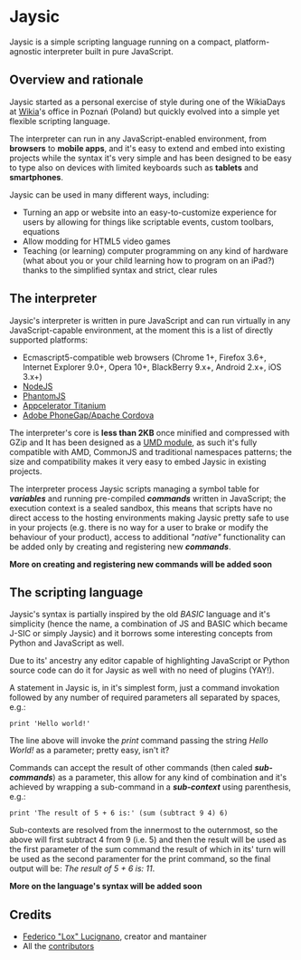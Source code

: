 Jaysic
======

Jaysic is a simple scripting language running on a compact, platform-agnostic interpreter built in pure JavaScript.


Overview and rationale
----------------------

Jaysic started as a personal exercise of style during one of the WikiaDays at [Wikia](http://www.wikia.com)'s office in
Poznań (Poland) but quickly evolved into a simple yet flexible scripting language.

The interpreter can run in any JavaScript-enabled environment, from **browsers** to **mobile apps**, and it's easy to
extend and embed into existing projects while the syntax it's very simple and has been designed to be easy to type also
on devices with limited keyboards such as **tablets** and **smartphones**.

Jaysic can be used in many different ways, including:
*	Turning an app or website into an easy-to-customize experience for users by allowing for things like scriptable
	events, custom toolbars, equations
*	Allow modding for HTML5 video games
*	Teaching (or learning) computer programming on any kind of hardware (what about you or your child learning how to
	program on an iPad?) thanks to the simplified syntax and strict, clear rules


The interpreter
---------------

Jaysic's interpreter is written in pure JavaScript and can run virtually in any JavaScript-capable environment, at the
moment this is a list of directly supported platforms:

*	Ecmascript5-compatible web browsers (Chrome 1+, Firefox 3.6+, Internet Explorer 9.0+, Opera 10+, BlackBerry 9.x+,
	Android 2.x+, iOS 3.x+)
*	[NodeJS](http://nodejs.org)
*	[PhantomJS](http://phantomjs.org)
*	[Appcelerator Titanium](http://www.appcelerator.com)
*	[Adobe PhoneGap/Apache Cordova](http://incubator.apache.org/cordova)

The interpreter's core is **less than 2KB** once minified and compressed with GZip and It has been designed as a
[UMD module](https://github.com/umdjs/umd), as such it's fully compatible with AMD, CommonJS and traditional
namespaces patterns; the size and compatibility makes it very easy to embed Jaysic in existing projects.

The interpreter process Jaysic scripts managing a symbol table for ***variables*** and running pre-compiled ***commands***
written in JavaScript; the execution context is a sealed sandbox, this means that scripts have no direct access to the
hosting environments making Jaysic pretty safe to use in your projects (e.g. there is no way for a user to brake or
modify the behaviour of your product), access to additional *"native"* functionality can be added only by creating
and registering new ***commands***.

**More on creating and registering new commands will be added soon**


The scripting language
----------------------

Jaysic's syntax is partially inspired by the old *BASIC* language and it's simplicity
(hence the name, a combination of JS and BASIC which became J-SIC or simply Jaysic) and it
borrows some interesting concepts from Python and JavaScript as well.

Due to its' ancestry any editor capable of highlighting JavaScript or Python source code can do it for Jaysic as well
with no need of plugins (YAY!).

A statement in Jaysic is, in it's simplest form, just a command invokation followed by any
number of required parameters all separated by spaces, e.g.:

```
print 'Hello world!'
```

The line above will invoke the *print* command passing the string *Hello World!* as a parameter;
pretty easy, isn't it?

Commands can accept the result of other commands (then caled ***sub-commands***) as a parameter, this allow for any
kind of combination and it's achieved by wrapping a sub-command in a ***sub-context*** using parenthesis, e.g.:

```
print 'The result of 5 + 6 is:' (sum (subtract 9 4) 6)
```

Sub-contexts are resolved from the innermost to the outernmost, so the above will first subtract 4 from 9 (i.e. 5) and
then the result will be used as the first parameter of the sum command the result of which in its' turn will be used
as the second paramenter for the print command, so the final output will be: *The result of 5 + 6 is: 11*.

**More on the language's syntax will be added soon**


Credits
-------

*	[Federico "Lox" Lucignano](http://plus.ly/federico.lox "Google profile"), creator and mantainer
*	All the [contributors](http://github.com/federico-lox/Jaysic/contributors "Jaysic contributors at GitHub")
